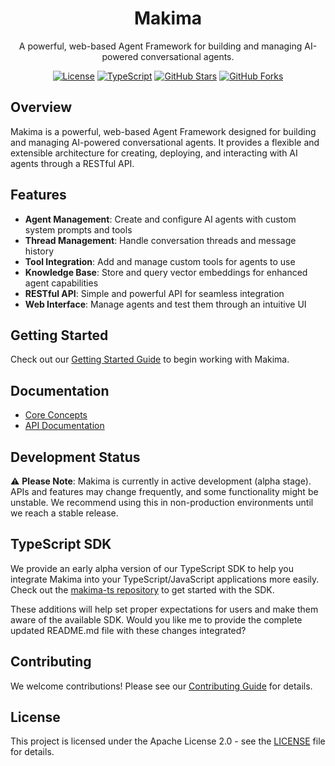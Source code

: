 <div align="center">

# Makima

A powerful, web-based Agent Framework for building and managing AI-powered conversational agents.

[![License](https://img.shields.io/badge/license-Apache%202.0-blue.svg)](https://github.com/makima-ai/makima/blob/main/LICENSE)
[![TypeScript](https://img.shields.io/badge/TypeScript-100%25-blue.svg)](https://github.com/makima-ai/makima)
[![GitHub Stars](https://img.shields.io/github/stars/makima-ai/makima.svg)](https://github.com/makima-ai/makima/stargazers)
[![GitHub Forks](https://img.shields.io/github/forks/makima-ai/makima.svg)](https://github.com/makima-ai/makima/network/members)

</div>

## Overview

Makima is a powerful, web-based Agent Framework designed for building and managing AI-powered conversational agents. It provides a flexible and extensible architecture for creating, deploying, and interacting with AI agents through a RESTful API.

## Features

- **Agent Management**: Create and configure AI agents with custom system prompts and tools
- **Thread Management**: Handle conversation threads and message history
- **Tool Integration**: Add and manage custom tools for agents to use
- **Knowledge Base**: Store and query vector embeddings for enhanced agent capabilities
- **RESTful API**: Simple and powerful API for seamless integration
- **Web Interface**: Manage agents and test them through an intuitive UI

## Getting Started

Check out our [Getting Started Guide](GETTING_STARTED.md) to begin working with Makima.

## Documentation

- [Core Concepts](docs/concepts.md)
- [API Documentation](docs/api/)

## Development Status

⚠️ **Please Note**: Makima is currently in active development (alpha stage). APIs and features may change frequently, and some functionality might be unstable. We recommend using this in non-production environments until we reach a stable release.

## TypeScript SDK

We provide an early alpha version of our TypeScript SDK to help you integrate Makima into your TypeScript/JavaScript applications more easily. Check out the [makima-ts repository](https://github.com/makima-ai/makima-ts) to get started with the SDK.

These additions will help set proper expectations for users and make them aware of the available SDK. Would you like me to provide the complete updated README.md file with these changes integrated?

## Contributing

We welcome contributions! Please see our [Contributing Guide](CONTRIBUTING.md) for details.

## License

This project is licensed under the Apache License 2.0 - see the [LICENSE](LICENSE) file for details.
